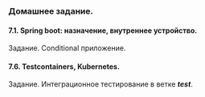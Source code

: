 ### Домашнее задание.

#### 7.1. Spring boot: назначение, внутреннее устройство.

Задание. Conditional приложение.

#### 7.6. Testcontainers, Kubernetes.

Задание. Интеграционное тестирование в ветке **_test_**.
